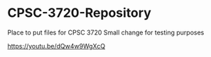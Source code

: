 # CPSC-3720-Repository
Place to put files for CPSC 3720
Small change for testing purposes

https://youtu.be/dQw4w9WgXcQ